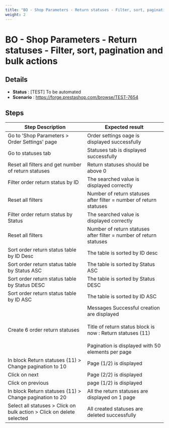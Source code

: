 ```yaml
---
title: "BO - Shop Parameters - Return statuses - Filter, sort, pagination and bulk actions"
weight: 2
---
```


# BO - Shop Parameters - Return statuses - Filter, sort, pagination and bulk actions
## Details
* **Status** : [TEST] To be automated
* **Scenario** : https://forge.prestashop.com/browse/TEST-7654

## Steps
| Step Description | Expected result |
| ----- | ----- |
| Go to \'Shop Parameters > Order Settings\' page | Order settings oage is displayed successfully |
| Go to statuses tab | Statuses tab is displayed successfully |
| Reset all filters and get number of return statuses | Return statuses should be above 0 |
| Filter order return status by ID | The searched value is displayed correctly |
| Reset all filters | Number of return statuses after filter = number of return statuses |
| Filter order return status by Status | The searched value is displayed correctly |
| Reset all filters | Number of return statuses after filter = number of return statuses |
| Sort order return status table by ID Desc | The table is sorted by ID desc |
| Sort order return status table by Status ASC | The table is sorted by Status ASC |
| Sort order return status table by Status DESC | The table is sorted by Status DESC |
| Sort order return status table by ID ASC | The table is sorted by ID ASC |
| Create 6 order return statuses | Messages Successful creation are displayed<br><br>Title of return status block is now : Return statuses (11)<br><br>Pagination is displayed with 50 elements per page |
| In block Return statuses (11) > Change pagination to 10 | Page (1/2) is displayed |
| Click on next | Page (2/2) is displayed |
| Click on previous | page (1/2) is displayed |
| In block Return statuses (11) > Change pagination to 20 | All the return statuses are displayed on 1 page |
| Select all statuses > Click on bulk action > Click on delete selected | All created statuses are deleted successfully |

